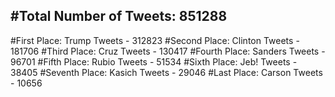 #Total Number of Tweets: 851288 
---
#First Place: Trump Tweets - 312823
#Second Place: Clinton Tweets - 181706
#Third Place: Cruz Tweets - 130417
#Fourth Place: Sanders Tweets - 96701
#Fifth Place: Rubio Tweets - 51534
#Sixth Place: Jeb! Tweets - 38405
#Seventh Place: Kasich Tweets - 29046
#Last Place: Carson Tweets - 10656
